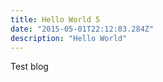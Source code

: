 ```yaml
---
title: Hello World 5
date: "2015-05-01T22:12:03.284Z"
description: "Hello World"
---
```


Test blog
